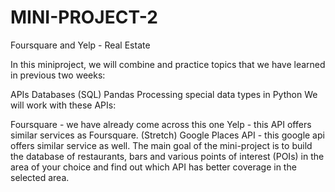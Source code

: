 # MINI-PROJECT-2
 
Foursquare and Yelp - Real Estate
 
In this miniproject, we will combine and practice topics that we have learned in previous two weeks:

APIs
Databases (SQL)
Pandas
Processing special data types in Python
We will work with these APIs:

Foursquare - we have already come across this one
Yelp - this API offers similar services as Foursquare.
(Stretch) Google Places API - this google api offers similar service as well.
The main goal of the mini-project is to build the database of restaurants, bars and various points of interest (POIs) in the area of your choice and find out which API has better coverage in the selected area.
